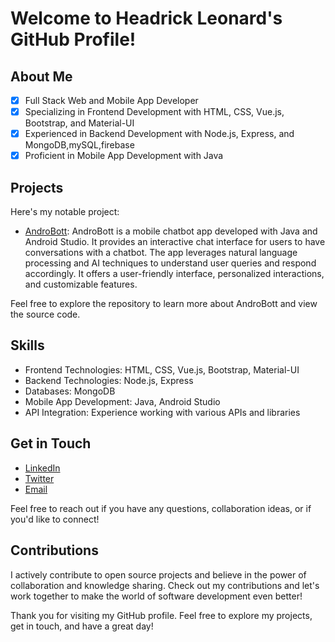 # Welcome to Headrick Leonard's GitHub Profile!

## About Me
- [x] Full Stack Web and Mobile App Developer
- [x] Specializing in Frontend Development with HTML, CSS, Vue.js, Bootstrap, and Material-UI
- [x] Experienced in Backend Development with Node.js, Express, and MongoDB,mySQL,firebase
- [x] Proficient in Mobile App Development with Java

## Projects
Here's my notable project:

- [AndroBott](https://github.com/headrickleonard/AndroBott): AndroBott is a mobile chatbot app developed with Java and Android Studio. It provides an interactive chat interface for users to have conversations with a chatbot. The app leverages natural language processing and AI techniques to understand user queries and respond accordingly. It offers a user-friendly interface, personalized interactions, and customizable features.

Feel free to explore the repository to learn more about AndroBott and view the source code.

## Skills
- Frontend Technologies: HTML, CSS, Vue.js, Bootstrap, Material-UI
- Backend Technologies: Node.js, Express
- Databases: MongoDB
- Mobile App Development: Java, Android Studio
- API Integration: Experience working with various APIs and libraries

## Get in Touch
- [LinkedIn](https://www.linkedin.com/in/headrick-leonard-a0930224a)
- [Twitter](https://twitter.com/headric_leonard?t=GTrZr_6ryyu3RbcNmBL1MQ&s=08)
- [Email](headricleonard@gmail.com)

Feel free to reach out if you have any questions, collaboration ideas, or if you'd like to connect!

## Contributions
I actively contribute to open source projects and believe in the power of collaboration and knowledge sharing. Check out my contributions and let's work together to make the world of software development even better!


Thank you for visiting my GitHub profile. Feel free to explore my projects, get in touch, and have a great day!
